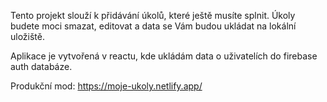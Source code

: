 Tento projekt slouží k přidávání úkolů, které ještě musíte splnit. Úkoly budete moci smazat, editovat a data se Vám budou ukládat na lokální uložiště.

Aplikace je vytvořená v reactu, kde ukládám data o uživatelích do firebase auth databáze.

Produkční mod:
https://moje-ukoly.netlify.app/